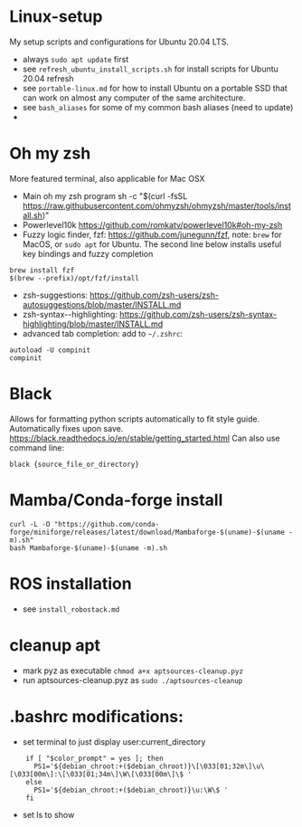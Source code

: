 # Linux-setup
My setup scripts and configurations for Ubuntu 20.04 LTS.

- always `sudo apt update` first
- see `refresh_ubuntu_install_scripts.sh` for install scripts for Ubuntu 20.04 refresh
- see `portable-linux.md` for how to install Ubuntu on a portable SSD that can work on almost any computer of the same architecture.
- see `bash_aliases` for some of my common bash aliases (need to update)
- 

# Oh my zsh
More featured terminal, also applicable for Mac OSX
- Main oh my zsh program sh -c "$(curl -fsSL https://raw.githubusercontent.com/ohmyzsh/ohmyzsh/master/tools/install.sh)"
- Powerlevel10k https://github.com/romkatv/powerlevel10k#oh-my-zsh
- Fuzzy logic finder, fzf: https://github.com/junegunn/fzf, note: `brew` for MacOS, or `sudo apt` for Ubuntu. The second line below installs useful key bindings and fuzzy completion
```
brew install fzf
$(brew --prefix)/opt/fzf/install
```
- zsh-suggestions: https://github.com/zsh-users/zsh-autosuggestions/blob/master/INSTALL.md
- zsh-syntax--highlighting: https://github.com/zsh-users/zsh-syntax-highlighting/blob/master/INSTALL.md
- advanced tab completion: add to `~/.zshrc`:
```
autoload -U compinit
compinit
```

# Black
Allows for formatting python scripts automatically to fit style guide. Automatically fixes upon save. 
https://black.readthedocs.io/en/stable/getting_started.html
Can also use command line:
```
black {source_file_or_directory}
```
# Mamba/Conda-forge install
```
curl -L -O "https://github.com/conda-forge/miniforge/releases/latest/download/Mambaforge-$(uname)-$(uname -m).sh"
bash Mambaforge-$(uname)-$(uname -m).sh
```

# ROS installation
- see `install_robostack.md`

# cleanup apt
- mark pyz as executable `chmod a+x aptsources-cleanup.pyz`
- run aptsources-cleanup.pyz as `sudo ./aptsources-cleanup`

# .bashrc modifications:
- set terminal to just display user:current_directory
```
    if [ "$color_prompt" = yes ]; then
      PS1='${debian_chroot:+($debian_chroot)}\[\033[01;32m\]\u\[\033[00m\]:\[\033[01;34m\]\W\[\033[00m\]\$ '
    else
      PS1='${debian_chroot:+($debian_chroot)}\u:\W\$ '
    fi
```
- set ls to show 
